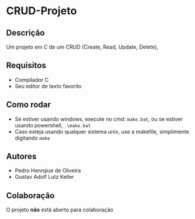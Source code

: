 # CRUD-Projeto

## Descrição

Um projeto em C de um CRUD (Create, Read, Update, Delete),

## Requisitos

- Compilador C
- Seu editor de texto favorito

## Como rodar

- Se estiver usando windows, execute no cmd:
    `make.bat`, ou se estiver usando powershell, `.\make.bat`
- Caso esteja usando qualquer sistema unix, use a makefile, simplimente digitando `make`

## Autores

- Pedro Henrqiue de Oliveira
- Gustav Adolf Lutz Keller

## Colaboração

O projeto __não__ está aberto para colaboração
